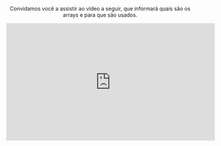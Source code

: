 <div style="text-align:center;"> 

<p>Convidamos você a assistir ao vídeo a seguir, que informará quais são os arrays e para que são usados.</p>

<iframe width="560" height="315" align="middle" src="https://www.youtube.com/embed/2sIoLv6SHhM" frameborder="0" allow="autoplay; encrypted-media" allowfullscreen></iframe>


</div>